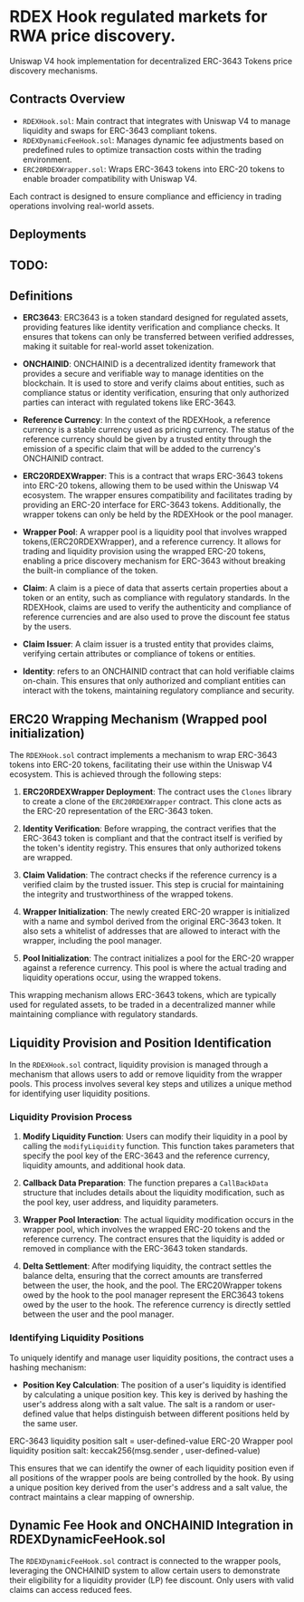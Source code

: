# RDEX Hook regulated markets for RWA price discovery.
Uniswap V4 hook implementation for decentralized ERC-3643 Tokens price discovery mechanisms.

## Contracts Overview
- `RDEXHook.sol`: Main contract that integrates with Uniswap V4 to manage liquidity and swaps for ERC-3643 compliant tokens.
- `RDEXDynamicFeeHook.sol`: Manages dynamic fee adjustments based on predefined rules to optimize transaction costs within the trading environment.
- `ERC20RDEXWrapper.sol`: Wraps ERC-3643 tokens into ERC-20 tokens to enable broader compatibility with Uniswap V4.

Each contract is designed to ensure compliance and efficiency in trading operations involving real-world assets.

## Deployments 
## TODO:

## Definitions

- **ERC3643**: ERC3643 is a token standard designed for regulated assets, providing features like identity verification and compliance checks. It ensures that tokens can only be transferred between verified addresses, making it suitable for real-world asset tokenization.

- **ONCHAINID**: ONCHAINID is a decentralized identity framework that provides a secure and verifiable way to manage identities on the blockchain. It is used to store and verify claims about entities, such as compliance status or identity verification, ensuring that only authorized parties can interact with regulated tokens like ERC-3643.

- **Reference Currency**: In the context of the RDEXHook, a reference currency is a stable currency used as pricing currency. The status of the reference currency should be given by a trusted entity through the emission of a specific claim that will be added to the currency's ONCHAINID contract.

- **ERC20RDEXWrapper**: This is a contract that wraps ERC-3643 tokens into ERC-20 tokens, allowing them to be used within the Uniswap V4 ecosystem. The wrapper ensures compatibility and facilitates trading by providing an ERC-20 interface for ERC-3643 tokens. Additionally, the wrapper tokens can only be held by the RDEXHook or the pool manager.

- **Wrapper Pool**: A wrapper pool is a liquidity pool that involves wrapped tokens,(ERC20RDEXWrapper), and a reference currency. It allows for trading and liquidity provision using the wrapped ERC-20 tokens, enabling a price discovery mechanism for ERC-3643 without breaking the built-in compliance of the token.

- **Claim**: A claim is a piece of data that asserts certain properties about a token or an entity, such as compliance with regulatory standards. In the RDEXHook, claims are used to verify the authenticity and compliance of reference currencies and are also used to prove the discount fee status by the users.

- **Claim Issuer**: A claim issuer is a trusted entity that provides claims, verifying certain attributes or compliance of tokens or entities.

- **Identity**: refers to an ONCHAINID contract that can hold verifiable claims on-chain. This ensures that only authorized and compliant entities can interact with the tokens, maintaining regulatory compliance and security.



## ERC20 Wrapping Mechanism (Wrapped pool initialization)

The `RDEXHook.sol` contract implements a mechanism to wrap ERC-3643 tokens into ERC-20 tokens, facilitating their use within the Uniswap V4 ecosystem. This is achieved through the following steps:

1. **ERC20RDEXWrapper Deployment**: The contract uses the `Clones` library to create a clone of the `ERC20RDEXWrapper` contract. This clone acts as the ERC-20 representation of the ERC-3643 token.

2. **Identity Verification**: Before wrapping, the contract verifies that the ERC-3643 token is compliant and that the contract itself is verified by the token's identity registry. This ensures that only authorized tokens are wrapped.

3. **Claim Validation**: The contract checks if the reference currency is a verified claim by the trusted issuer. This step is crucial for maintaining the integrity and trustworthiness of the wrapped tokens.

4. **Wrapper Initialization**: The newly created ERC-20 wrapper is initialized with a name and symbol derived from the original ERC-3643 token. It also sets a whitelist of addresses that are allowed to interact with the wrapper, including the pool manager.

5. **Pool Initialization**: The contract initializes a pool for the ERC-20 wrapper against a reference currency. This pool is where the actual trading and liquidity operations occur, using the wrapped tokens.

This wrapping mechanism allows ERC-3643 tokens, which are typically used for regulated assets, to be traded in a decentralized manner while maintaining compliance with regulatory standards.


## Liquidity Provision and Position Identification

In the `RDEXHook.sol` contract, liquidity provision is managed through a mechanism that allows users to add or remove liquidity from the wrapper pools. This process involves several key steps and utilizes a unique method for identifying user liquidity positions.

### Liquidity Provision Process

1. **Modify Liquidity Function**: Users can modify their liquidity in a pool by calling the `modifyLiquidity` function. This function takes parameters that specify the pool key of the ERC-3643 and the reference currency, liquidity amounts, and additional hook data.

2. **Callback Data Preparation**: The function prepares a `CallBackData` structure that includes details about the liquidity modification, such as the pool key, user address, and liquidity parameters.

3. **Wrapper Pool Interaction**: The actual liquidity modification occurs in the wrapper pool, which involves the wrapped ERC-20 tokens and the reference currency. The contract ensures that the liquidity is added or removed in compliance with the ERC-3643 token standards.

4. **Delta Settlement**: After modifying liquidity, the contract settles the balance delta, ensuring that the correct amounts are transferred between the user, the hook, and the pool. The ERC20Wrapper tokens owed by the hook to the pool manager represent the ERC3643 tokens owed by the user to the hook. The reference currency is directly settled between the user and the pool manager.

### Identifying Liquidity Positions

To uniquely identify and manage user liquidity positions, the contract uses a hashing mechanism:

- **Position Key Calculation**: The position of a user's liquidity is identified by calculating a unique position key. This key is derived by hashing the user's address along with a salt value. The salt is a random or user-defined value that helps distinguish between different positions held by the same user.

ERC-3643 liquidity position salt = user-defined-value
ERC-20 Wrapper pool liquidity position salt:  keccak256(msg.sender , user-defined-value)

This ensures that we can identify the owner of each liquidity position even if all positions of the wrapper pools are being controlled by the hook. By using a unique position key derived from the user's address and a salt value, the contract maintains a clear mapping of ownership.


## Dynamic Fee Hook and ONCHAINID Integration in RDEXDynamicFeeHook.sol

The `RDEXDynamicFeeHook.sol` contract is connected to the wrapper pools, leveraging the ONCHAINID system to allow certain users to demonstrate their eligibility for a liquidity provider (LP) fee discount.  Only users with valid claims can access reduced fees.


